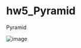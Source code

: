 # hw5_Pyramid

Pyramid

![image](https://user-images.githubusercontent.com/33346418/233412965-2301ae5c-54ec-4ea5-9aeb-7a7a58e065a6.png)
